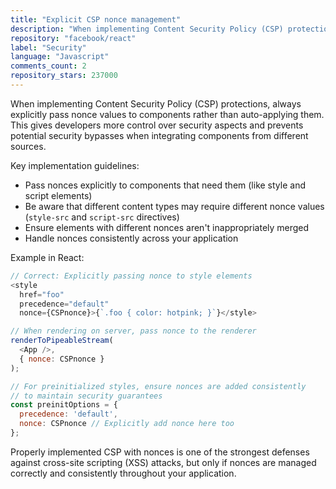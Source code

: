 ```yaml
---
title: "Explicit CSP nonce management"
description: "When implementing Content Security Policy (CSP) protections, always explicitly pass nonce values to components rather than auto-applying them. This gives developers more control over security aspects and prevents potential security bypasses when integrating components from different sources."
repository: "facebook/react"
label: "Security"
language: "Javascript"
comments_count: 2
repository_stars: 237000
---
```


When implementing Content Security Policy (CSP) protections, always explicitly pass nonce values to components rather than auto-applying them. This gives developers more control over security aspects and prevents potential security bypasses when integrating components from different sources.

Key implementation guidelines:
- Pass nonces explicitly to components that need them (like style and script elements)
- Be aware that different content types may require different nonce values (`style-src` and `script-src` directives)
- Ensure elements with different nonces aren't inappropriately merged
- Handle nonces consistently across your application

Example in React:

```javascript
// Correct: Explicitly passing nonce to style elements
<style
  href="foo"
  precedence="default"
  nonce={CSPnonce}>{`.foo { color: hotpink; }`}</style>

// When rendering on server, pass nonce to the renderer
renderToPipeableStream(
  <App />,
  { nonce: CSPnonce }
);

// For preinitialized styles, ensure nonces are added consistently
// to maintain security guarantees
const preinitOptions = {
  precedence: 'default',
  nonce: CSPnonce // Explicitly add nonce here too
};
```

Properly implemented CSP with nonces is one of the strongest defenses against cross-site scripting (XSS) attacks, but only if nonces are managed correctly and consistently throughout your application.